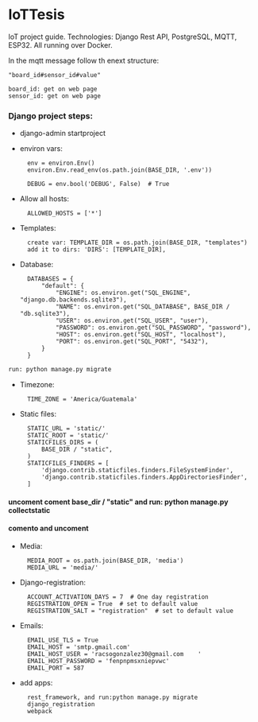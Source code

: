 # IoTTesis
IoT project guide. Technologies: Django Rest API, PostgreSQL, MQTT, ESP32. All running over Docker.

In the mqtt message follow th enext structure:

    "board_id#sensor_id#value"

    board_id: get on web page
    sensor_id: get on web page

### Django project steps:

- django-admin startproject <name> <path>
- environ vars:
        
        env = environ.Env()
        environ.Env.read_env(os.path.join(BASE_DIR, '.env'))

        DEBUG = env.bool('DEBUG', False)  # True

- Allow all hosts: 

        ALLOWED_HOSTS = ['*']

- Templates:
        
        create var: TEMPLATE_DIR = os.path.join(BASE_DIR, "templates")
        add it to dirs: 'DIRS': [TEMPLATE_DIR],

- Database:
        
        DATABASES = {
            "default": {
                "ENGINE": os.environ.get("SQL_ENGINE", "django.db.backends.sqlite3"),
                "NAME": os.environ.get("SQL_DATABASE", BASE_DIR / "db.sqlite3"),
                "USER": os.environ.get("SQL_USER", "user"),
                "PASSWORD": os.environ.get("SQL_PASSWORD", "password"),
                "HOST": os.environ.get("SQL_HOST", "localhost"),
                "PORT": os.environ.get("SQL_PORT", "5432"),
            }
        }

```sh
run: python manage.py migrate
```

- Timezone: 

        TIME_ZONE = 'America/Guatemala'

- Static files:

        STATIC_URL = 'static/'
        STATIC_ROOT = 'static/'
        STATICFILES_DIRS = (
            BASE_DIR / "static",
        )
        STATICFILES_FINDERS = [
            'django.contrib.staticfiles.finders.FileSystemFinder',
            'django.contrib.staticfiles.finders.AppDirectoriesFinder',
        ]

 #### uncoment coment base_dir / "static" and run: python manage.py collectstatic
 #### comento and uncoment

- Media:

        MEDIA_ROOT = os.path.join(BASE_DIR, 'media')
        MEDIA_URL = 'media/'

- Django-registration:

        ACCOUNT_ACTIVATION_DAYS = 7  # One day registration
        REGISTRATION_OPEN = True  # set to default value
        REGISTRATION_SALT = "registration"  # set to default value
    
- Emails:

        EMAIL_USE_TLS = True
        EMAIL_HOST = 'smtp.gmail.com'
        EMAIL_HOST_USER = 'racsogonzalez30@gmail.com    '
        EMAIL_HOST_PASSWORD = 'fenpnpmsxniepvwc'
        EMAIL_PORT = 587
    
- add apps:
        
        rest_framework, and run:python manage.py migrate
        django_registration
        webpack

